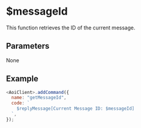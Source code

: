 # $messageId

This function retrieves the ID of the current message.

## Parameters

None

## Example

```js
<AoiClient>.addCommand({
  name: "getMessageId",
  code: `
    $replyMessage[Current Message ID: $messageId]
  `,
});
```